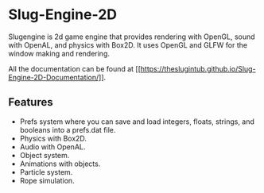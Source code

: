 # Slug-Engine-2D
Slugengine is 2d game engine that provides rendering with OpenGL, sound with OpenAL, and physics with Box2D.
It uses OpenGL and GLFW for the window making and rendering.

All the documentation can be found at [[https://theslugintub.github.io/Slug-Engine-2D-Documentation/]].

## Features
- Prefs system where you can save and load integers, floats, strings, and booleans into a prefs.dat file.
- Physics with Box2D.
- Audio with OpenAL.
- Object system.
- Animations with objects.
- Particle system.
- Rope simulation.


